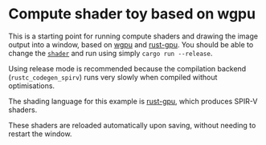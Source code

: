 # Compute shader toy based on wgpu

This is a starting point for running compute shaders and drawing the image output into a window, based on [wgpu] and [rust-gpu]. You should be able to change the [`shader`] and run using simply `cargo run --release`.

Using release mode is recommended because the compilation backend (`rustc_codegen_spirv`) runs very slowly when compiled without optimisations.

The shading language for this example is [rust-gpu], which produces SPIR-V shaders.

These shaders are reloaded automatically upon saving, without needing to restart the window.

[wgpu]: https://wgpu.rs/
[rust-gpu]: https://github.com/EmbarkStudios/rust-gpu
[naga]: https://github.com/gfx-rs/naga
[WGSL]: https://gpuweb.github.io/gpuweb/wgsl/
[naga#975]: https://github.com/gfx-rs/naga/issues/875
[`shader`]: ./shaders/src/lib.rs
